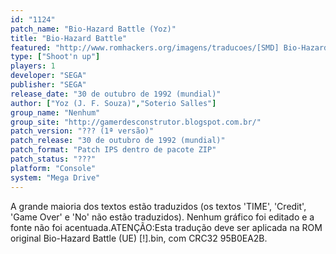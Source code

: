 ```yaml
---
id: "1124"
patch_name: "Bio-Hazard Battle (Yoz)"
title: "Bio-Hazard Battle"
featured: "http://www.romhackers.org/imagens/traducoes/[SMD] Bio-Hazard Battle - Yoz - 1.bmp"
type: ["Shoot'n up"]
players: 1
developer: "SEGA"
publisher: "SEGA"
release_date: "30 de outubro de 1992 (mundial)"
author: ["Yoz (J. F. Souza)","Soterio Salles"]
group_name: "Nenhum"
group_site: "http://gamerdesconstrutor.blogspot.com.br/"
patch_version: "??? (1ª versão)"
patch_release: "30 de outubro de 1992 (mundial)"
patch_format: "Patch IPS dentro de pacote ZIP"
patch_status: "???"
platform: "Console"
system: "Mega Drive"
---
```


A grande maioria dos textos estão traduzidos (os textos 'TIME', 'Credit', 'Game Over' e 'No' não estão traduzidos). Nenhum gráfico foi editado e a fonte não foi acentuada.ATENÇÃO:Esta tradução deve ser aplicada na ROM original Bio-Hazard Battle (UE) [!].bin, com CRC32 95B0EA2B.